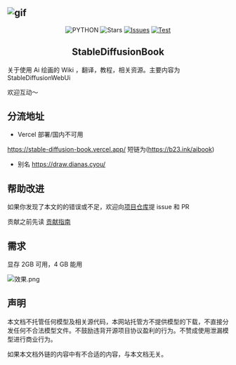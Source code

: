 ![gif](https://raw.githubusercontent.com/sudoskys/StableDiffusionBook/main/cover_main.png)
------------------------------------

<p align="center">
  <img src="https://img.shields.io/badge/USE-MKdocs-green" alt="PYTHON" >
  <img src="https://img.shields.io/github/stars/sudoskys/StableDiffusionBook.svg" alt="Stars">
  <a href="https://github.com/sudoskys/StableDiffusionBook/issues"><img src="https://img.shields.io/github/issues/sudoskys/StableDiffusionBook" alt="Issues"></a>
  <a href="https://github.com/sudoskys/StableDiffusionBook/actions/workflows/ci.yml"><img src="https://github.com/sudoskys/StableDiffusionBook/actions/workflows/ci.yml/badge.svg" alt="Test"></a>
</p>

<h2 align="center">StableDiffusionBook</h2>


关于使用 Ai 绘画的 Wiki ，翻译，教程，相关资源。主要内容为 StableDiffusionWebUi

欢迎互动～


## 分流地址

- Vercel 部署/国内不可用

https://stable-diffusion-book.vercel.app/  短链为(https://b23.ink/aibook)

- 别名
https://draw.dianas.cyou/


## 帮助改进

如果你发现了本文的的错误或不足，欢迎向[项目仓库](https://github.com/sudoskys/StableDiffusionBook/)提 issue 和 PR

贡献之前先读 [贡献指南](https://github.com/sudoskys/StableDiffusionBook/blob/main/CONTRIBUTING.md)


## 需求

显存 2GB 可用，4 GB 能用

![效果.png](https://s1.ax1x.com/2022/10/10/xtdNNR.png)


## 声明

本文档不托管任何模型及相关源代码，本网站托管方不提供模型的下载，不直接分发任何不合法模型文件。不鼓励违背开源项目协议盈利的行为。不赞成使用泄漏模型进行商业行为。

如果本文档外链的内容中有不合适的内容，与本文档无关。


